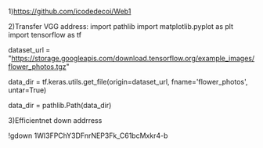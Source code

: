 1)https://github.com/icodedecoi/Web1

2)Transfer VGG address:
import pathlib
import matplotlib.pyplot as plt
import tensorflow as tf

dataset_url = "https://storage.googleapis.com/download.tensorflow.org/example_images/flower_photos.tgz"

data_dir = tf.keras.utils.get_file(origin=dataset_url,
                                   fname='flower_photos',
                                   untar=True)
                                   
data_dir = pathlib.Path(data_dir)

3)Efficientnet down addrress

!gdown 1WI3FPChY3DFnrNEP3Fk_C61bcMxkr4-b

